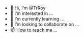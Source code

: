 - 👋 Hi, I’m @TrRoy
- 👀 I’m interested in ...
- 🌱 I’m currently learning ...
- 💞️ I’m looking to collaborate on ...
- 📫 How to reach me ...

<!---
TrRoy/TrRoy is a ✨ special ✨ repository because its `README.md` (this file) appears on your GitHub profile.
You can click the Preview link to take a look at your changes.
--->
